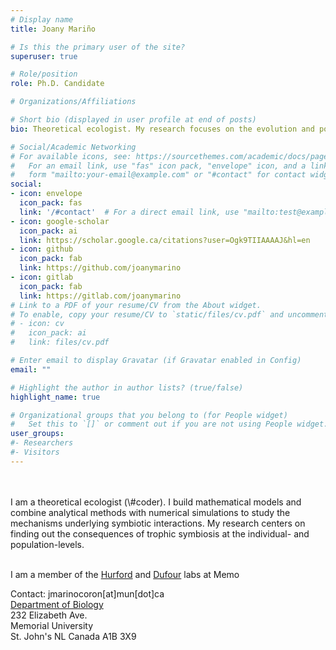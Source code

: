 ```yaml
---
# Display name
title: Joany Mariño

# Is this the primary user of the site?
superuser: true

# Role/position
role: Ph.D. Candidate

# Organizations/Affiliations

# Short bio (displayed in user profile at end of posts)
bio: Theoretical ecologist. My research focuses on the evolution and population ecology of symbiotic interactions.

# Social/Academic Networking
# For available icons, see: https://sourcethemes.com/academic/docs/page-builder/#icons
#   For an email link, use "fas" icon pack, "envelope" icon, and a link in the
#   form "mailto:your-email@example.com" or "#contact" for contact widget.
social:
- icon: envelope
  icon_pack: fas
  link: '/#contact'  # For a direct email link, use "mailto:test@example.org".
- icon: google-scholar
  icon_pack: ai
  link: https://scholar.google.ca/citations?user=Ogk9TIIAAAAJ&hl=en
- icon: github
  icon_pack: fab
  link: https://github.com/joanymarino
- icon: gitlab
  icon_pack: fab
  link: https://gitlab.com/joanymarino
# Link to a PDF of your resume/CV from the About widget.
# To enable, copy your resume/CV to `static/files/cv.pdf` and uncomment the lines below.
# - icon: cv
#   icon_pack: ai
#   link: files/cv.pdf

# Enter email to display Gravatar (if Gravatar enabled in Config)
email: ""

# Highlight the author in author lists? (true/false)
highlight_name: true

# Organizational groups that you belong to (for People widget)
#   Set this to `[]` or comment out if you are not using People widget.
user_groups:
#- Researchers
#- Visitors
---
```

<br/>

<br/>
I am a theoretical ecologist (\#coder). I build mathematical models and combine analytical methods with numerical simulations to study the mechanisms underlying symbiotic interactions. My research centers on finding out the consequences of trophic symbiosis at the individual- and population-levels.

<br/>

<br/>

I am a member of the [Hurford](https://amyhurford.weebly.com/) and [Dufour](https://www.faculty.mun.ca/sdufour/index.php) labs at Memo


Contact: jmarinocoron[at]mun[dot]ca <br>
[Department of Biology](https://www.mun.ca/biology/)<br> 232 Elizabeth Ave.<br> Memorial University<br> St. John's NL Canada A1B 3X9

